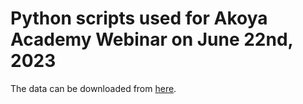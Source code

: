 # Python scripts used for Akoya Academy Webinar on June 22nd, 2023

The data can be downloaded from [here](https://bit.ly/akoya_0622_data).
